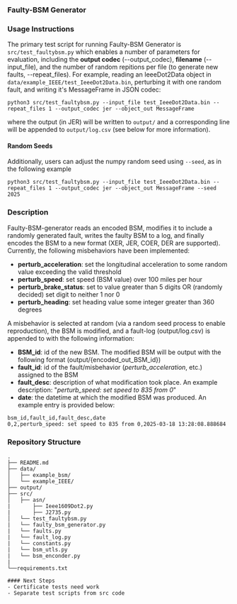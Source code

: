 ### Faulty-BSM Generator

### Usage Instructions
The primary test script for running Faulty-BSM Generator is ```src/test_faultybsm.py``` which enables a number of parameters for evaluation, including the **output codec** (--output_codec), **filename** (--input_file), and the number of random repitions per file (to generate new faults, --repeat_files). For example, reading an IeeeDot2Data object in ```data/example_IEEE/test_IeeeDot2Data.bin```, perturbing it with one random fault, and writing it's MessageFrame in JSON codec:


```python3 src/test_faultybsm.py --input_file test_IeeeDot2Data.bin --repeat_files 1 --output_codec jer --object_out MessageFrame```

where the output (in JER) will be written to ```output/``` and a corresponding line will be appended to ```output/log.csv``` (see below for more information). 

#### Random Seeds
Additionally, users can adjust the numpy random seed using ```--seed```, as in the following example


```python3 src/test_faultybsm.py --input_file test_IeeeDot2Data.bin --repeat_files 1 --output_codec jer --object_out MessageFrame --seed 2025```


### Description 
Faulty-BSM-generator reads an encoded BSM, modifies it to include a randomly generated fault, writes the faulty BSM to a log, and finally encodes the BSM to a new format (XER, JER, COER, DER are supported). Currently, the following misbehaviors have been implemented:
- **perturb_acceleration**: set the longitudinal acceleration to some random value exceeding the valid threshold
- **perturb_speed**: set speed (BSM value) over 100 miles per hour
- **perturb_brake_status**: set to value greater than 5 digits OR (randomly decided) set digit to neither 1 nor 0
- **perturb_heading**: set heading value some integer greater than 360 degrees

A misbehavior is selected at random (via a random seed process to enable reproduction), the BSM is modified, and a fault-log (output/log.csv) is appended to with the following information:
- **BSM_id**: id of the new BSM. The modified BSM will be output with the following format (output/{encoded_out_BSM_id})
- **fault_id**: id of the fault/misbehavior (*perturb_acceleration*, etc.) assigned to the BSM
- **fault_desc**: description of what modification took place. An example description: "*perturb_speed: set speed to 835 from 0*"
- **date**: the datetime at which the modified BSM was produced.
An example entry is provided below:
``` 
bsm_id,fault_id,fault_desc,date 
0,2,perturb_speed: set speed to 835 from 0,2025-03-18 13:28:08.888684 
```

### Repository Structure
```
.
├── README.md
├── data/
│   ├── example_bsm/
│   └── example_IEEE/
├── output/
├── src/
│   ├── asn/
|       ├── Ieee1609Dot2.py
|       ├── J2735.py
│   └── test_faultybsm.py
|   └── faulty_bsm_generator.py
|   └── faults.py
|   └── fault_log.py
|   └── constants.py
|   └── bsm_utls.py
|   └── bsm_enconder.py
|
└──requirements.txt

#### Next Steps
- Certificate tests need work
- Separate test scripts from src code
